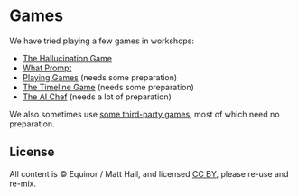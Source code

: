 # Games

We have tried playing a few games in workshops:

- [The Hallucination Game](./hallucination-game.md)
- [What Prompt](./what-prompt.md)
- [Playing Games](playing-games.md) (needs some preparation)
- [The Timeline Game](./timeline-game.md) (needs some preparation)
- [The AI Chef](ai-chef.md) (needs a lot of preparation)

We also sometimes use [some third-party games](./third-party-games.md), most of which need no preparation.


## License

All content is &copy; Equinor / Matt Hall, and licensed [CC BY](https://creativecommons.org/licenses/by/4.0/), please re-use and re-mix.
